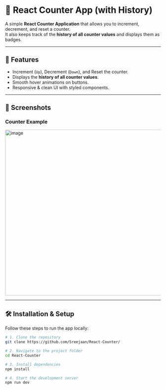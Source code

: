 # 🧮 React Counter App (with History)

A simple **React Counter Application** that allows you to increment, decrement, and reset a counter.  
It also keeps track of the **history of all counter values** and displays them as badges.

---

## 🚀 Features
- Increment (`Up`), Decrement (`Down`), and Reset the counter.
- Displays the **history of all counter values**.
- Smooth hover animations on buttons.
- Responsive & clean UI with styled components.

---

## 📸 Screenshots

### Counter Example
<img width="569" height="536" alt="image" src="https://github.com/user-attachments/assets/9b70c23e-9dcd-4de7-a63b-c57014c7409b" />


---

## 🛠️ Installation & Setup

Follow these steps to run the app locally:


```bash
# 1. Clone the repository
git clone https://github.com/Sreejaan/React-Counter/

# 2. Navigate to the project folder
cd React-Counter

# 3. Install dependencies
npm install

# 4. Start the development server
npm run dev
